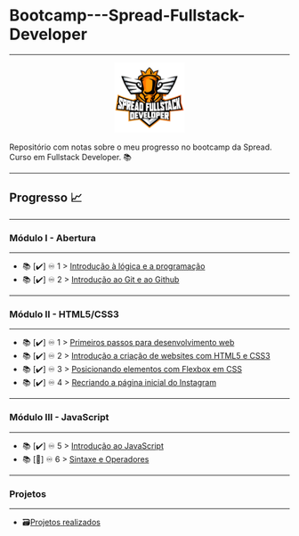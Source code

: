 # Bootcamp---Spread-Fullstack-Developer
****

<p align="center">
 <img src="spread_fullstack.png?raw=true" alt="spread_fullstack Logo" width="25%" height="25%" />
</p>

Repositório com notas sobre o meu progresso no bootcamp da Spread. Curso em Fullstack Developer. 📚

****
## Progresso 📈

****
### Módulo I - Abertura
*******
- 📚 [✔️] ♾️ 1 > [Introdução à lógica e a programação](Dias/Dia-1.md)
- 📚 [✔️] ♾️ 2 > [Introdução ao Git e ao Github](Dias/Dia-2.md)

*******
### Módulo II - HTML5/CSS3
*******
- 📚 [✔️] ♾️ 1 > [Primeiros passos para desenvolvimento web](Dias/Dia-3.md)
- 📚 [✔️] ♾️ 2 > [Introdução a criação de websites com HTML5 e CSS3](Dias/Dia-4.md)
- 📚 [✔️] ♾️ 3 > [Posicionando elementos com Flexbox em CSS](Dias/Dia-5.md)
- 📚 [✔️] ♾️ 4 > [Recriando a página inicial do Instagram](Dias/Dia-6.md)

*******
### Módulo III - JavaScript
*******
- 📚 [✔️] ♾️ 5 > [Introdução ao JavaScript](Dias/Dia-7.md)
- 📚 [💪] ♾️ 6 > [Sintaxe e Operadores](Dias/Dia-8.md)

****
### Projetos
****
 - 🗃️[Projetos realizados](https://github.com/jacivaldocarvalho/Bootcamp---Spread-Fullstack-Developer/tree/main/Dias/projetos)
